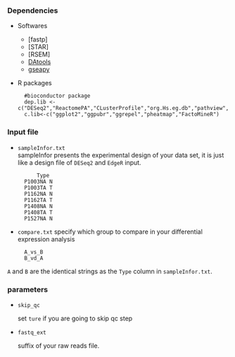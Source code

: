 
### Dependencies 
* Softwares 
    * [fastp]
    * [STAR] 
    * [RSEM]
    * [DAtools](https://github.com/likelet/DAtools)
    * [gseapy](https://pypi.org/project/gseapy/) 
* R packages 
 
        #bioconductor package
        dep.lib <- c("DESeq2","ReactomePA","CLusterProfile","org.Hs.eg.db","pathview","topGO")
        c.lib<-c("ggplot2","ggpubr","ggrepel","pheatmap","FactoMineR")



### Input file  

* `sampleInfor.txt`  
sampleInfor presents the experimental design of your data set, it is just like a design file of `DESeq2` and `EdgeR` input.  

        	Type
        P1003NA	N
        P1003TA	T
        P1162NA	N
        P1162TA	T
        P1408NA	N
        P1408TA	T
        P1527NA	N
        
* `compare.txt`
specify which group to compare in your differential expression analysis 
        
        A_vs_B
        B_vd_A
`A` and `B` are the identical strings as the `Type` column in `sampleInfor.txt`.


### parameters 

* `skip_qc`   

    set `ture` if you are going to skip qc step 

* `fastq_ext`  
    
    suffix of your raw reads file. 

